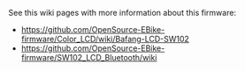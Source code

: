 See this wiki pages with more information about this firmware:
- https://github.com/OpenSource-EBike-firmware/Color_LCD/wiki/Bafang-LCD-SW102
- https://github.com/OpenSource-EBike-firmware/SW102_LCD_Bluetooth/wiki
